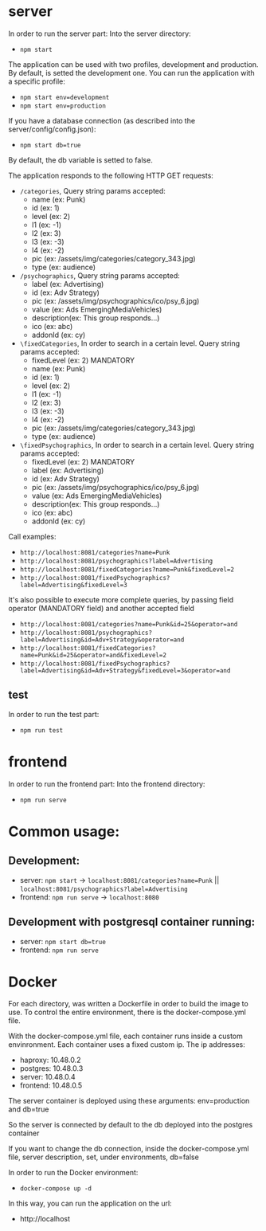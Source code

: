 # server

In order to run the server part:
Into the server directory:
* `npm start`

The application can be used with two profiles, development and production. By default, is setted the development one.
You can run the application with a specific profile:
* `npm start env=development`
* `npm start env=production`

If you have a database connection (as described into the server/config/config.json):
* `npm start db=true`

By default, the db variable is setted to false.

The application responds to the following HTTP GET requests:
* `/categories`, Query string params accepted:
    * name (ex: Punk)
    * id (ex: 1)
    * level (ex: 2)
    * l1 (ex: -1)
    * l2 (ex: 3)
    * l3 (ex: -3)
    * l4 (ex: -2)
    * pic (ex: /assets/img/categories/category_343.jpg)
    * type (ex: audience)
* `/psychographics`, Query string params accepted:
    * label (ex: Advertising)
    * id (ex: Adv Strategy)
    * pic (ex: /assets/img/psychographics/ico/psy_6.jpg)
    * value (ex: Ads EmergingMediaVehicles)
    * description(ex: This group responds...)
    * ico (ex: abc)
    * addonId (ex: cy)
* `\fixedCategories`, In order to search in a certain level. Query string params accepted:
    * fixedLevel (ex: 2) MANDATORY
    * name (ex: Punk)
    * id (ex: 1)
    * level (ex: 2)
    * l1 (ex: -1)
    * l2 (ex: 3)
    * l3 (ex: -3)
    * l4 (ex: -2)
    * pic (ex: /assets/img/categories/category_343.jpg)
    * type (ex: audience)
* `\fixedPsychographics`, In order to search in a certain level. Query string params accepted:
    * fixedLevel (ex: 2) MANDATORY
    * label (ex: Advertising)
    * id (ex: Adv Strategy)
    * pic (ex: /assets/img/psychographics/ico/psy_6.jpg)
    * value (ex: Ads EmergingMediaVehicles)
    * description(ex: This group responds...)
    * ico (ex: abc)
    * addonId (ex: cy)

Call examples:
* `http://localhost:8081/categories?name=Punk`
* `http://localhost:8081/psychographics?label=Advertising`
* `http://localhost:8081/fixedCategories?name=Punk&fixedLevel=2`
* `http://localhost:8081/fixedPsychographics?label=Advertising&fixedLevel=3`

It's also possible to execute more complete queries, by passing field operator (MANDATORY field) and another accepted field

* `http://localhost:8081/categories?name=Punk&id=25&operator=and`
* `http://localhost:8081/psychographics?label=Advertising&id=Adv+Strategy&operator=and`
* `http://localhost:8081/fixedCategories?name=Punk&id=25&operator=and&fixedLevel=2`
* `http://localhost:8081/fixedPsychographics?label=Advertising&id=Adv+Strategy&fixedLevel=3&operator=and`

## test

In order to run the test part:
* `npm run test`

# frontend

In order to run the frontend part:
Into the frontend directory:
* `npm run serve`

# Common usage:

## Development:

* server: `npm start` ->  `localhost:8081/categories?name=Punk` || `localhost:8081/psychographics?label=Advertising`
* frontend: `npm run serve` -> `localhost:8080`

## Development with postgresql container running:

* server: `npm start db=true`
* frontend: `npm run serve`

# Docker

For each directory, was written a Dockerfile in order to build the image to use.
To control the entire environment, there is the docker-compose.yml file.

With the docker-compose.yml file, each container runs inside a custom envinronment. Each container uses a fixed custom ip.
The ip addresses:

* haproxy: 10.48.0.2
* postgres: 10.48.0.3
* server: 10.48.0.4
* frontend: 10.48.0.5

The server container is deployed using these arguments: env=production and db=true

So the server is connected by default to the db deployed into the postgres container

If you want to change the db connection, inside the docker-compose.yml file, server description, set, under environments, db=false

In order to run the Docker environment:

* `docker-compose up -d`

In this way, you can run the application on the url:
* http://localhost
